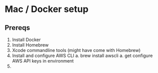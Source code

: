 <!-- TITLE: Macdocker -->
<!-- SUBTITLE: A quick summary of Macdocker -->

# Mac / Docker setup

## Prereqs

1. Install Docker
2. Install Homebrew
2. Xcode  commandline tools (might have come with Homebrew)
2. Install and configure AWS CLI
	a. brew install awscli
	a. get configure AWS API keys in environment
2. 
